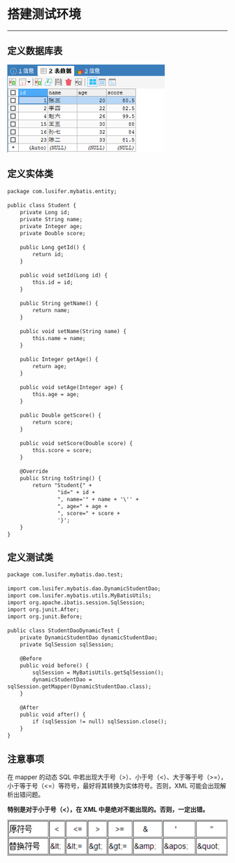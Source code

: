 # 搭建测试环境

---

## 定义数据库表

![](/assets/Lusifer1514409735.png)

## 定义实体类

```
package com.lusifer.mybatis.entity;

public class Student {
    private Long id;
    private String name;
    private Integer age;
    private Double score;

    public Long getId() {
        return id;
    }

    public void setId(Long id) {
        this.id = id;
    }

    public String getName() {
        return name;
    }

    public void setName(String name) {
        this.name = name;
    }

    public Integer getAge() {
        return age;
    }

    public void setAge(Integer age) {
        this.age = age;
    }

    public Double getScore() {
        return score;
    }

    public void setScore(Double score) {
        this.score = score;
    }

    @Override
    public String toString() {
        return "Student{" +
                "id=" + id +
                ", name='" + name + '\'' +
                ", age=" + age +
                ", score=" + score +
                '}';
    }
}
```

## 定义测试类

```
package com.lusifer.mybatis.dao.test;

import com.lusifer.mybatis.dao.DynamicStudentDao;
import com.lusifer.mybatis.utils.MyBatisUtils;
import org.apache.ibatis.session.SqlSession;
import org.junit.After;
import org.junit.Before;

public class StudentDaoDynamicTest {
    private DynamicStudentDao dynamicStudentDao;
    private SqlSession sqlSession;

    @Before
    public void before() {
        sqlSession = MyBatisUtils.getSqlSession();
        dynamicStudentDao = sqlSession.getMapper(DynamicStudentDao.class);
    }
    
    @After
    public void after() {
        if (sqlSession != null) sqlSession.close();
    }
}
```

## 注意事项

在 mapper 的动态 SQL 中若出现大于号（>）、小于号（<）、大于等于号（>=），小于等于号（<=）等符号，最好将其转换为实体符号。否则，XML 可能会出现解析出错问题。

**特别是对于小于号（<），在 XML 中是绝对不能出现的。否则，一定出错。**

![](/assets/Lusifer1514409933.png)